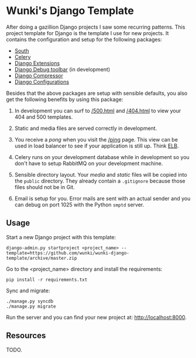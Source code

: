 # Wunki's Django Template

After doing a gazillion Django projects I saw some recurring patterns. This
project template for Django is the template I use for new projects. It
contains the configuration and setup for the following packages:

- [South]
- [Celery]
- [Django Extensions]
- [Django Debug toolbar] (in development)
- [Django Compressor]
- [Django Configurations]

Besides that the above packages are setup with sensible defaults, you also get
the following benefits by using this package:

1. In development you can surf to [/500.html] and [/404.html] to view your
   404 and 500 templates.

2. Static and media files are served correctly in development.

3. You receive a *pong* when you visit the [/ping] page. This view can be used
   in load balancer to see if your application is still up. Think [ELB].

4. Celery runs on your development database while in development so you don't
   have to setup RabbitMQ on your development machine.

5. Sensible directory layout. Your _media_ and _static_ files will be copied
   into the `public` directory. They already contain a `.gitignore` because
   those files should not be in Git.

6. Email is setup for you. Error mails are sent with an actual sender and you
   can debug on port 1025 with the Python `smptd` server.

## Usage

Start a new Django project with this template:

    django-admin.py startproject <project_name> --template=https://github.com/wunki/wunki-django-template/archive/master.zip

Go to the <project_name> directory and install the requirements:

    pip install -r requirements.txt

Sync and migrate:

    ./manage.py syncdb
    ./manage.py migrate

Run the server and you can find your new project at:
[http://localhost:8000](http://localhost:8000).

## Resources

TODO.

[South]: http://south.aeracode.org/
[Celery]: http://docs.celeryproject.org/en/latest/django/first-steps-with-django.html
[Django Extensions]: https://github.com/django-extensions/django-extensions
[Django Debug toolbar]: https://github.com/django-debug-toolbar/django-debug-toolbar
[Django Compressor]: https://django_compressor.readthedocs.org/
[Django Configurations]: http://django-configurations.readthedocs.org/
[/500.html]: http://localhost:8000/500.html
[/404.html]: http://localhost:8000/404.html
[/ping]: http://localhost:8000/ping
[ELB]: http://aws.amazon.com/elasticloadbalancing/
